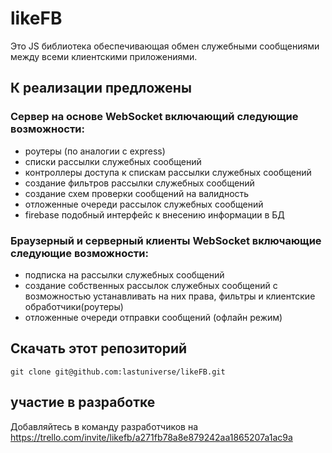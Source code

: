 # likeFB

Это JS библиотека обеспечивающая обмен служебными сообщениями между всеми клиентскими приложениями.

## К реализации предложены

### Сервер на основе WebSocket включающий следующие возможности:
- роутеры (по аналогии с express)
- списки рассылки служебных сообщений
- контроллеры доступа к спискам рассылки служебных сообщений
- создание фильтров рассылки служебных сообщений
- создание схем проверки сообщений на валидность
- отложенные очереди рассылок служебных сообщений
- firebase подобный интерфейс к внесению информации в БД 

### Браузерный и серверный клиенты WebSocket включающие следующие возможности:
- подписка на рассылки служебных сообщений
- создание собственных рассылок служебных сообщений с возможностью устанавливать на них права, фильтры и клиентские обработчики(роутеры)
- отложенные очереди отправки сообщений (офлайн режим)

## Скачать этот репозиторий
```
git clone git@github.com:lastuniverse/likeFB.git
```
## участие в разработке

Добавляйтесь в команду разработчиков на https://trello.com/invite/likefb/a271fb78a8e879242aa1865207a1ac9a
